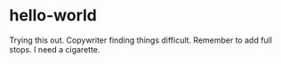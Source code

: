 # hello-world
Trying this out.
Copywriter finding things difficult. Remember to add full stops. I need a cigarette.
